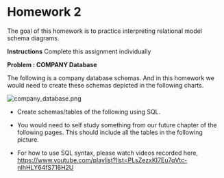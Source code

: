 # Homework 2
The goal of this homework is to practice interpreting relational model schema diagrams.

**Instructions**
Complete this assignment individually

**Problem : COMPANY Database**

The following is a company database schemas. And in this homework we would need to create these schemas depicted
in the following charts.

![company_database.png](company_database.png)

* Create schemas/tables of the following using SQL. 
* You would need to self study something from our future chapter of the following pages. This should include all the tables in the
following picture.

* For how to use SQL syntax, please watch videos recorded here,
https://www.youtube.com/playlist?list=PLsZezxKI7Eu7qVtc-nIhHLY64fS716H2U

